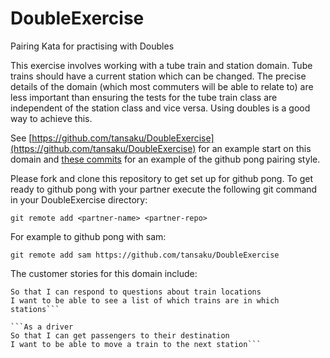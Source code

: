 DoubleExercise
==============

Pairing Kata for practising with Doubles

This exercise involves working with a tube train and station domain.  Tube trains should have a current station which can be changed.  The precise details of the domain (which most commuters will be able to relate to) are less important than ensuring the tests for the tube train class are independent of the station class and vice versa.  Using doubles is a good way to achieve this.

See [https://github.com/tansaku/DoubleExercise](https://github.com/tansaku/DoubleExercise) for an example start on this domain and [these commits](https://github.com/tansaku/DoubleExercise/commits/master) for an example of the github pong pairing style.

Please fork and clone this repository to get set up for github pong.  To get ready to github pong with your partner execute the following git command in your DoubleExercise directory:

`git remote add <partner-name> <partner-repo>`
  
For example to github pong with sam:

`git remote add sam https://github.com/tansaku/DoubleExercise`

The customer stories for this domain include:

```As an administrator 
So that I can respond to questions about train locations
I want to be able to see a list of which trains are in which stations```

```As a driver 
So that I can get passengers to their destination
I want to be able to move a train to the next station```
